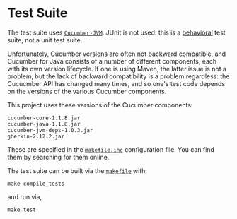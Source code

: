 # Test Suite

The test suite uses [`Cucumber-JVM`](https://github.com/cucumber/cucumber-jvm).
JUnit is not used: this is a
[behavioral](https://en.wikipedia.org/wiki/Behavior_Driven_Development)
test suite, not a unit test suite.

Unfortunately, Cucumber versions are often not backward compatible, and Cucumber
for Java consists of a number of different components, each with its own
version lifecycle. If one is using Maven, the latter issue is not a problem,
but the lack of backward compatibility is a problem regardless: the Cucucmber API
has changed many times, and so one's test code depends on the versions of the
various Cucumber components.

This project uses these versions of the Cucumber components:

```
cucumber-core-1.1.8.jar
cucumber-java-1.1.8.jar
cucumber-jvm-deps-1.0.3.jar
gherkin-2.12.2.jar
```

These are specified in the [`makefile.inc`](https://github.com/ScaledMarkets/dabl/blob/master/makefile.inc)
configuration file. You can find them by searching for them online.

The test suite can be built via
the [`makefile`](https://github.com/ScaledMarkets/dabl/blob/master/makefile) with,
```
make compile_tests
```
and run via,
```
make test
```
